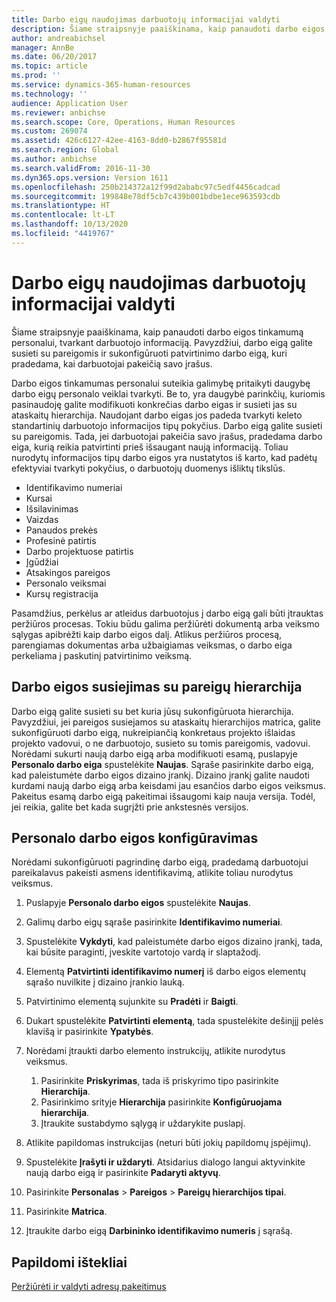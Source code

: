 ```yaml
---
title: Darbo eigų naudojimas darbuotojų informacijai valdyti
description: Šiame straipsnyje paaiškinama, kaip panaudoti darbo eigos tinkamumą personalui, tvarkant darbuotojo informaciją. Pavyzdžiui, darbo eigą galite susieti su pareigomis ir sukonfigūruoti patvirtinimo darbo eigą, kuri pradedama, kai darbuotojai pakeičią savo įrašus.
author: andreabichsel
manager: AnnBe
ms.date: 06/20/2017
ms.topic: article
ms.prod: ''
ms.service: dynamics-365-human-resources
ms.technology: ''
audience: Application User
ms.reviewer: anbichse
ms.search.scope: Core, Operations, Human Resources
ms.custom: 269074
ms.assetid: 426c6127-42ee-4163-8dd0-b2867f95581d
ms.search.region: Global
ms.author: anbichse
ms.search.validFrom: 2016-11-30
ms.dyn365.ops.version: Version 1611
ms.openlocfilehash: 250b214372a12f99d2ababc97c5edf4456cadcad
ms.sourcegitcommit: 199848e78df5cb7c439b001bdbe1ece963593cdb
ms.translationtype: HT
ms.contentlocale: lt-LT
ms.lasthandoff: 10/13/2020
ms.locfileid: "4419767"
---
```

# <a name="use-workflows-to-manage-employee-information"></a>Darbo eigų naudojimas darbuotojų informacijai valdyti

Šiame straipsnyje paaiškinama, kaip panaudoti darbo eigos tinkamumą personalui, tvarkant darbuotojo informaciją. Pavyzdžiui, darbo eigą galite susieti su pareigomis ir sukonfigūruoti patvirtinimo darbo eigą, kuri pradedama, kai darbuotojai pakeičią savo įrašus.

Darbo eigos tinkamumas personalui suteikia galimybę pritaikyti daugybę darbo eigų personalo veiklai tvarkyti. Be to, yra daugybė parinkčių, kuriomis pasinaudoję galite modifikuoti konkrečias darbo eigas ir susieti jas su ataskaitų hierarchija. Naudojant darbo eigas jos padeda tvarkyti keleto standartinių darbuotojo informacijos tipų pokyčius. Darbo eigą galite susieti su pareigomis. Tada, jei darbuotojai pakeičia savo įrašus, pradedama darbo eiga, kurią reikia patvirtinti prieš išsaugant naują informaciją. Toliau nurodytų informacijos tipų darbo eigos yra nustatytos iš karto, kad padėtų efektyviai tvarkyti pokyčius, o darbuotojų duomenys išliktų tikslūs.

-   Identifikavimo numeriai
-   Kursai
-   Išsilavinimas
-   Vaizdas
-   Panaudos prekės
-   Profesinė patirtis
-   Darbo projektuose patirtis
-   Įgūdžiai
-   Atsakingos pareigos
-   Personalo veiksmai
-   Kursų registracija

Pasamdžius, perkėlus ar atleidus darbuotojus į darbo eigą gali būti įtrauktas peržiūros procesas. Tokiu būdu galima peržiūrėti dokumentą arba veiksmo sąlygas apibrėžti kaip darbo eigos dalį. Atlikus peržiūros procesą, parengiamas dokumentas arba užbaigiamas veiksmas, o darbo eiga perkeliama į paskutinį patvirtinimo veiksmą.

## <a name="associate-a-workflow-with-a-position-hierarchy"></a>Darbo eigos susiejimas su pareigų hierarchija
Darbo eigą galite susieti su bet kuria jūsų sukonfigūruota hierarchija. Pavyzdžiui, jei pareigos susiejamos su ataskaitų hierarchijos matrica, galite sukonfigūruoti darbo eigą, nukreipiančią konkretaus projekto išlaidas projekto vadovui, o ne darbuotojo, susieto su tomis pareigomis, vadovui. Norėdami sukurti naują darbo eigą arba modifikuoti esamą, puslapyje **Personalo darbo eiga** spustelėkite **Naujas**. Sąraše pasirinkite darbo eigą, kad paleistumėte darbo eigos dizaino įrankį. Dizaino įrankį galite naudoti kurdami naują darbo eigą arba keisdami jau esančios darbo eigos veiksmus. Pakeitus esamą darbo eigą pakeitimai išsaugomi kaip nauja versija. Todėl, jei reikia, galite bet kada sugrįžti prie ankstesnės versijos.

## <a name="configure-a-human-resources-workflow"></a>Personalo darbo eigos konfigūravimas
Norėdami sukonfigūruoti pagrindinę darbo eigą, pradedamą darbuotojui pareikalavus pakeisti asmens identifikavimą, atlikite toliau nurodytus veiksmus.

1.  Puslapyje **Personalo darbo eigos** spustelėkite **Naujas**.
2.  Galimų darbo eigų sąraše pasirinkite **Identifikavimo numeriai**.
3.  Spustelėkite **Vykdyti**, kad paleistumėte darbo eigos dizaino įrankį, tada, kai būsite paraginti, įveskite vartotojo vardą ir slaptažodį.
4.  Elementą **Patvirtinti identifikavimo numerį** iš darbo eigos elementų sąrašo nuvilkite į dizaino įrankio lauką.
5.  Patvirtinimo elementą sujunkite su **Pradėti** ir **Baigti**.
6.  Dukart spustelėkite **Patvirtinti elementą**, tada spustelėkite dešinįjį pelės klavišą ir pasirinkite **Ypatybės**.
7.  Norėdami įtraukti darbo elemento instrukcijų, atlikite nurodytus veiksmus.
    1.  Pasirinkite **Priskyrimas**, tada iš priskyrimo tipo pasirinkite **Hierarchija**.
    2.  Pasirinkimo srityje **Hierarchija** pasirinkite **Konfigūruojama hierarchija**.
    3.  Įtraukite sustabdymo sąlygą ir uždarykite puslapį.

8.  Atlikite papildomas instrukcijas (neturi būti jokių papildomų įspėjimų).
9.  Spustelėkite **Įrašyti ir uždaryti**. Atsidarius dialogo langui aktyvinkite naują darbo eigą ir pasirinkite **Padaryti aktyvų**.
10. Pasirinkite **Personalas** &gt; **Pareigos** &gt; **Pareigų hierarchijos tipai**.
11. Pasirinkite **Matrica**.
12. Įtraukite darbo eigą **Darbininko identifikavimo numeris** į sąrašą.

## <a name="additional-resources"></a>Papildomi ištekliai

[Peržiūrėti ir valdyti adresų pakeitimus](hr-personnel-view-address-changes.md) 



